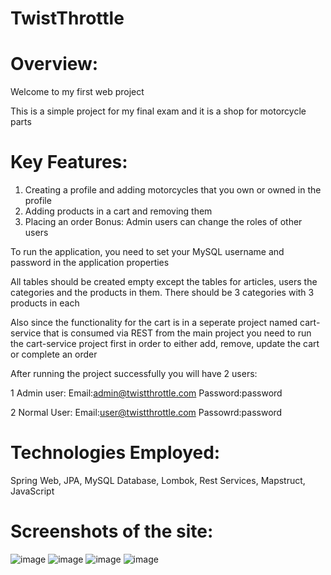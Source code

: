 # TwistThrottle

# **Overview:**
Welcome to my first web project 

This is a simple project for my final exam and it is a shop for motorcycle parts
# **Key Features:**
1. Creating a profile and adding motorcycles that you own or owned in the profile
2. Adding products in a cart and removing them
3. Placing an order 
Bonus: Admin users can change the roles of other users

To run the application, you need to set your MySQL username and password in the application properties

All tables should be created empty except the tables for articles, users the categories and the products in them. There should be 3 categories with 3 products in each

Also since the functionality for the cart is in a seperate project named cart-service that is consumed via REST from the main project you need to run the cart-service project first in order to either add, remove, update the cart or complete an order

After running the project successfully you will have 2 users:

1 Admin user:
Email:admin@twistthrottle.com
Password:password

2 Normal User:
Email:user@twistthrottle.com
Passowrd:password

# **Technologies Employed:**
Spring Web, JPA, MySQL Database, Lombok, Rest Services, Mapstruct, JavaScript
# **Screenshots of the site:**
![image](https://github.com/user-attachments/assets/73379d87-4504-4c6d-870f-262cb0eb4103)
![image](https://github.com/user-attachments/assets/b9080a3f-2944-4540-bc54-10ebd205ef10)
![image](https://github.com/user-attachments/assets/03dd4919-2f87-4342-aed2-c778bb9c0546)
![image](https://github.com/user-attachments/assets/bf87cfce-96a7-4641-87e6-16b613e1acf9)
